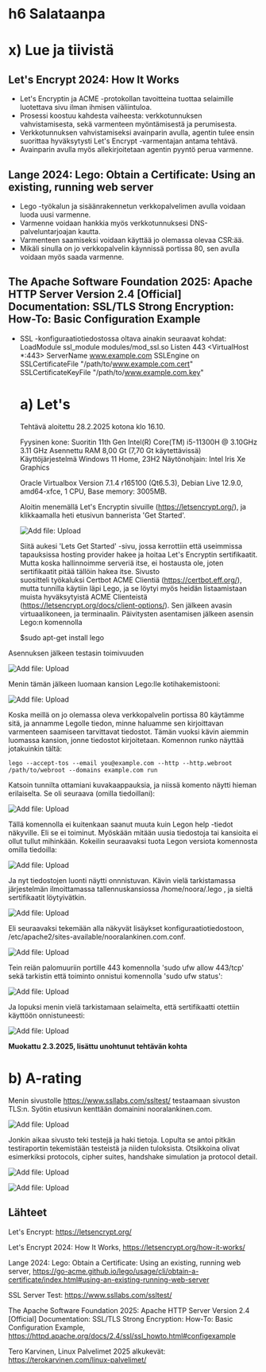 # h6 Salataanpa

# x) Lue ja tiivistä

## Let's Encrypt 2024: How It Works

- Let's Encryptin ja ACME -protokollan tavoitteina tuottaa selaimille luotettava sivu ilman ihmisen väliintuloa.
- Prosessi koostuu kahdesta vaiheesta: verkkotunnuksen vahvistamisesta, sekä varmenteen myöntämisestä ja perumisesta.
- Verkkotunnuksen vahvistamiseksi avainparin avulla, agentin tulee ensin suorittaa hyväksytysti Let's Encrypt -varmentajan antama tehtävä.
- Avainparin avulla myös allekirjoitetaan agentin pyyntö perua varmenne.
  
## Lange 2024: Lego: Obtain a Certificate: Using an existing, running web server
- Lego -työkalun ja sisäänrakennetun verkkopalvelimen avulla voidaan luoda uusi varmenne. 
- Varmenne voidaan hankkia myös verkkotunnuksesi DNS-palveluntarjoajan kautta.
- Varmenteen saamiseksi voidaan käyttää jo olemassa olevaa CSR:ää.
- Mikäli sinulla on jo verkkopalvelin käynnissä portissa 80, sen avulla voidaan myös saada varmenne.

## The Apache Software Foundation 2025: Apache HTTP Server Version 2.4 [Official] Documentation: SSL/TLS Strong Encryption: How-To: Basic Configuration Example 
- SSL -konfiguraatiotiedostossa oltava ainakin seuraavat kohdat:
    LoadModule ssl_module modules/mod_ssl.so
      Listen 443
      <VirtualHost *:443>
        ServerName www.example.com
        SSLEngine on
        SSLCertificateFile "/path/to/www.example.com.cert"
        SSLCertificateKeyFile "/path/to/www.example.com.key"
    </VirtualHost>

    # a) Let's
  
  Tehtävä aloitettu 28.2.2025 kotona klo 16.10.
  
  Fyysinen kone: Suoritin 11th Gen Intel(R) Core(TM) i5-11300H @ 3.10GHz 3.11 GHz Asennettu RAM 8,00 Gt (7,70 Gt käytettävissä)       
  Käyttöjärjestelmä Windows 11 Home, 23H2 Näytönohjain: Intel Iris Xe Graphics

  Oracle Virtualbox Version 7.1.4 r165100 (Qt6.5.3), Debian Live 12.9.0, amd64-xfce, 1 CPU, Base memory: 3005MB. 
  
  Aloitin menemällä Let's Encryptin sivuille (https://letsencrypt.org/), ja klikkaamalla heti etusivun bannerista 'Get Started'.
  
  ![Add file: Upload](letsencrypt.png)
  
  Siitä aukesi 'Lets Get Started' -sivu, jossa kerrottiin että useimmissa tapauksissa hosting provider hakee ja hoitaa Let's Encryptin sertifikaatit. Mutta koska hallinnoimme serveriä itse, ei hostausta ole, joten sertifikaatit pitää tällöin hakea itse. Sivusto       
  suositteli
  työkaluksi Certbot ACME Clientiä (https://certbot.eff.org/), mutta tunnilla käytiin läpi Lego, ja se löytyi myös heidän listaamistaan muista hyväksytyistä ACME Clienteistä (https://letsencrypt.org/docs/client-options/).
  Sen jälkeen avasin virtuaalikoneen, ja terminaalin. Päivitysten asentamisen jälkeen asensin Lego:n komennolla

    $sudo apt-get install lego

Asennuksen jälkeen testasin toimivuuden

![Add file: Upload](lego.png)

Menin tämän jälkeen luomaan kansion Lego:lle kotihakemistooni:

![Add file: Upload](legokansio.png)

Koska meillä on jo olemassa oleva verkkopalvelin portissa 80 käytämme sitä, ja annamme Legolle tiedon, minne haluamme sen kirjoittavan varmenteen saamiseen tarvittavat tiedostot. Tämän vuoksi kävin aiemmin luomassa kansion, jonne tiedostot kirjoitetaan. Komennon runko näyttää jotakuinkin tältä:

    lego --accept-tos --email you@example.com --http --http.webroot /path/to/webroot --domains example.com run

Katsoin tunnilta ottamiani kuvakaappauksia, ja niissä komento näytti hieman erilaiselta. Se oli seuraava (omilla tiedoillani):

![Add file: Upload](yritys1.png)

Tällä komennolla ei kuitenkaan saanut muuta kuin Legon help -tiedot näkyville. Eli se ei toiminut. Myöskään mitään uusia tiedostoja tai kansioita ei ollut tullut mihinkään. Kokeilin seuraavaksi tuota Legon versiota komennosta omilla tiedoilla: 

![Add file: Upload](yritys2.png)

Ja nyt tiedostojen luonti näytti onnnistuvan. Kävin vielä tarkistamassa järjestelmän ilmoittamassa tallennuskansiossa /home/noora/.lego , ja sieltä sertifikaatit löytyivätkin.

![Add file: Upload](sertifikaatit.png)

Eli seuraavaksi tekemään alla näkyvät lisäykset konfiguraatiotiedostoon, /etc/apache2/sites-available/nooralankinen.com.conf. 

![Add file: Upload](konfiguraatio.png)

Tein reiän palomuuriin portille 443 komennolla 'sudo ufw allow 443/tcp' sekä tarkistin että toiminto onnistui komennolla 'sudo ufw status':

![Add file: Upload](ufw.png)

Ja lopuksi menin vielä tarkistamaan selaimelta, että sertifikaatti otettiin käyttöön onnistuneesti: 

![Add file: Upload](finaltest.png)


**Muokattu 2.3.2025, lisättu unohtunut tehtävän kohta**

# b) A-rating

Menin sivustolle https://www.ssllabs.com/ssltest/ testaamaan sivuston TLS:n. Syötin etusivun kenttään domainini nooralankinen.com. 

![Add file: Upload](ssltest.png)

Jonkin aikaa sivusto teki testejä ja haki tietoja. Lopulta se antoi pitkän testiraportin tekemistään testeistä ja niiden tuloksista. Otsikkoina olivat esimerkiksi protocols, cipher suites, handshake simulation ja protocol detail. 

![Add file: Upload](raport1.png)

![Add file: Upload](raportti21.png)
















  ## Lähteet

  Let's Encrypt: https://letsencrypt.org/

  Let's Encrypt 2024: How It Works, https://letsencrypt.org/how-it-works/

  Lange 2024: Lego: Obtain a Certificate: Using an existing, running web server, https://go-acme.github.io/lego/usage/cli/obtain-a-certificate/index.html#using-an-existing-running-web-server

  SSL Server Test: https://www.ssllabs.com/ssltest/

  The Apache Software Foundation 2025: Apache HTTP Server Version 2.4 [Official] Documentation: SSL/TLS Strong Encryption: How-To: Basic Configuration Example, https://httpd.apache.org/docs/2.4/ssl/ssl_howto.html#configexample

  Tero Karvinen, Linux Palvelimet 2025 alkukevät: https://terokarvinen.com/linux-palvelimet/
